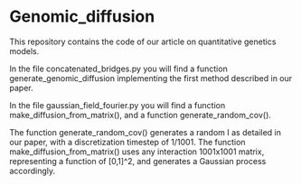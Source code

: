 # Genomic_diffusion
This repository contains the code of our article on quantitative genetics models.

In the file concatenated_bridges.py you will find a function generate_genomic_diffusion implementing the first method described in our paper.


In the file gaussian_field_fourier.py you will find a function make_diffusion_from_matrix(), and a function generate_random_cov().

The function generate_random_cov() generates a random I as detailed in our paper, with a discretization timestep of 1/1001.
The function make_diffusion_from_matrix() uses any interaction 1001x1001 matrix, representing a function of [0,1]^2, and generates a Gaussian process accordingly.
